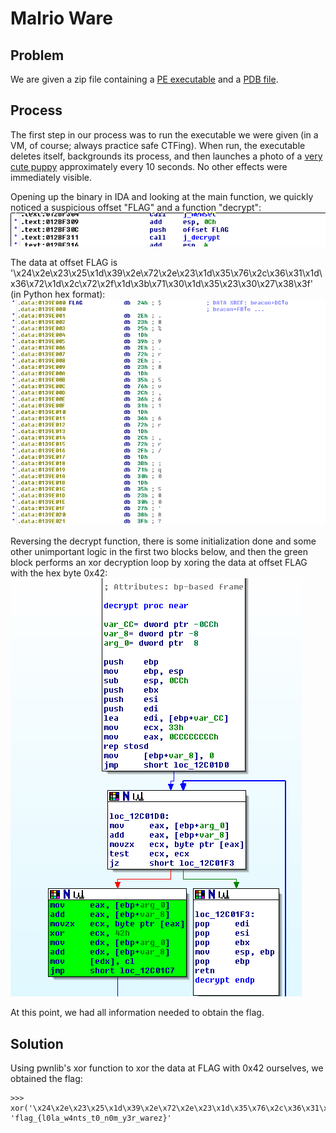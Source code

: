 # Malrio Ware
## Problem
We are given a zip file containing a [PE executable](500a-malrio-ware/lola.exe) and a [PDB file](500a-malrio-ware/lola.pdb).

## Process
The first step in our process was to run the executable we were given (in a VM, of course; always practice safe CTFing). When run, the executable deletes itself, backgrounds its process, and then launches a photo of a [very cute puppy](500a-malrio-ware/puppy.png) approximately every 10 seconds. No other effects were immediately visible.

Opening up the binary in IDA and looking at the main function, we quickly noticed a suspicious offset "FLAG" and a function "decrypt": 
![Step 1](500a-malrio-ware/step1.png)

The data at offset FLAG is '\x24\x2e\x23\x25\x1d\x39\x2e\x72\x2e\x23\x1d\x35\x76\x2c\x36\x31\x1d\x36\x72\x1d\x2c\x72\x2f\x1d\x3b\x71\x30\x1d\x35\x23\x30\x27\x38\x3f' (in Python hex format):
![Step 2](500a-malrio-ware/step2.png)

Reversing the decrypt function, there is some initialization done and some other unimportant logic in the first two blocks below, and then the green block performs an xor decryption loop by xoring the data at offset FLAG with the hex byte 0x42:
![Step 3](500a-malrio-ware/step3.png)

At this point, we had all information needed to obtain the flag.

## Solution
Using pwnlib's xor function to xor the data at FLAG with 0x42 ourselves, we obtained the flag:

```
>>> xor('\x24\x2e\x23\x25\x1d\x39\x2e\x72\x2e\x23\x1d\x35\x76\x2c\x36\x31\x1d\x36\x72\x1d\x2c\x72\x2f\x1d\x3b\x71\x30\x1d\x35\x23\x30\x27\x38\x3f','\x42')
'flag_{l0la_w4nts_t0_n0m_y3r_warez}'
```
